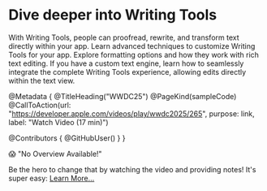 # Dive deeper into Writing Tools

With Writing Tools, people can proofread, rewrite, and transform text directly within your app. Learn advanced techniques to customize Writing Tools for your app. Explore formatting options and how they work with rich text editing. If you have a custom text engine, learn how to seamlessly integrate the complete Writing Tools experience, allowing edits directly within the text view.

@Metadata {
   @TitleHeading("WWDC25")
   @PageKind(sampleCode)
   @CallToAction(url: "https://developer.apple.com/videos/play/wwdc2025/265", purpose: link, label: "Watch Video (17 min)")

   @Contributors {
      @GitHubUser(<replace this with your GitHub handle>)
   }
}

😱 "No Overview Available!"

Be the hero to change that by watching the video and providing notes! It's super easy:
 [Learn More…](https://wwdcnotes.com/documentation/wwdcnotes/contributing)
